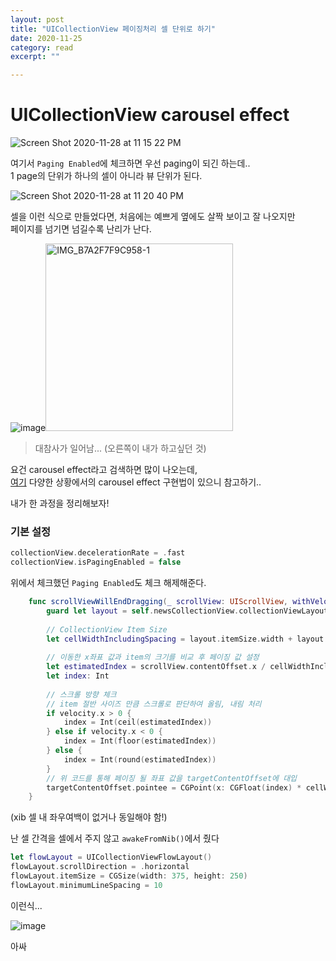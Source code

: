 ```yaml
---
layout: post
title: "UICollectionView 페이징처리 셀 단위로 하기" 
date: 2020-11-25
category: read 
excerpt: ""

---
```


# UICollectionView carousel effect

![Screen Shot 2020-11-28 at 11 15 22 PM](https://user-images.githubusercontent.com/28949235/100517684-d109be00-31cf-11eb-8a3c-a1f4ff30466c.png)

여기서 `Paging Enabled`에 체크하면 우선 paging이 되긴 하는데..  
1 page의 단위가 하나의 셀이 아니라 뷰 단위가 된다.

![Screen Shot 2020-11-28 at 11 20 40 PM](https://user-images.githubusercontent.com/28949235/100517747-71f87900-31d0-11eb-9e3d-7861413f4933.png)

셀을 이런 식으로 만들었다면, 처음에는 예쁘게 옆에도 살짝 보이고 잘 나오지만  
페이지를 넘기면 넘길수록 난리가 난다.

![image](https://user-images.githubusercontent.com/28949235/100517794-b2f08d80-31d0-11eb-952f-8078f544fe47.png)<img src="https://user-images.githubusercontent.com/28949235/100517808-d1568900-31d0-11eb-9210-63812c043e4e.jpeg" alt="IMG_B7A2F7F9C958-1" width=300 />

> 대참사가 일어남... (오른쪽이 내가 하고싶던 것)

요건 carousel effect라고 검색하면 많이 나오는데,  
[여기](https://eunjin3786.tistory.com/203) 다양한 상황에서의 carousel effect 구현법이 있으니 참고하기..

내가 한 과정을 정리해보자!

### 기본 설정

```swift
collectionView.decelerationRate = .fast
collectionView.isPagingEnabled = false
```

위에서 체크했던 `Paging Enabled`도 체크 해제해준다.

```swift
    func scrollViewWillEndDragging(_ scrollView: UIScrollView, withVelocity velocity: CGPoint, targetContentOffset: UnsafeMutablePointer<CGPoint>) {
        guard let layout = self.newsCollectionView.collectionViewLayout as? UICollectionViewFlowLayout else { return }
        
        // CollectionView Item Size
        let cellWidthIncludingSpacing = layout.itemSize.width + layout.minimumLineSpacing
        
        // 이동한 x좌표 값과 item의 크기를 비교 후 페이징 값 설정
        let estimatedIndex = scrollView.contentOffset.x / cellWidthIncludingSpacing
        let index: Int
        
        // 스크롤 방향 체크
        // item 절반 사이즈 만큼 스크롤로 판단하여 올림, 내림 처리
        if velocity.x > 0 {
            index = Int(ceil(estimatedIndex))
        } else if velocity.x < 0 {
            index = Int(floor(estimatedIndex))
        } else {
            index = Int(round(estimatedIndex))
        }
        // 위 코드를 통해 페이징 될 좌표 값을 targetContentOffset에 대입
        targetContentOffset.pointee = CGPoint(x: CGFloat(index) * cellWidthIncludingSpacing, y: 0)
    }
```

(xib 셀 내 좌우여백이 없거나 동일해야 함!)

난 셀 간격을 셀에서 주지 않고 `awakeFromNib()`에서 줬다

```swift
let flowLayout = UICollectionViewFlowLayout()
flowLayout.scrollDirection = .horizontal
flowLayout.itemSize = CGSize(width: 375, height: 250)
flowLayout.minimumLineSpacing = 10
```

이런식...



![image](https://user-images.githubusercontent.com/28949235/100518944-2053ec80-31d8-11eb-9532-af0c6df009f2.png)

아싸